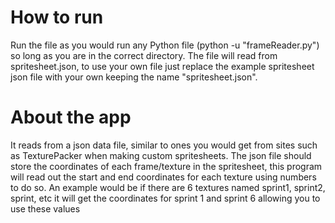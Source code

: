 # How to run
Run the file as you would run any Python file (python -u "frameReader.py") so long as you are in the correct directory. The file will read from spritesheet.json, to use your own file just replace the example spritesheet json file with your own keeping the name "spritesheet.json".

# About the app
It reads from a json data file, similar to ones you would get from sites such as TexturePacker when making custom spritesheets. The json file should store the coordinates of each frame/texture in the spritesheet, this program will read out the start and end coordinates for each texture using numbers to do so. An example would be if there are 6 textures named sprint1, sprint2, sprint, etc it will get the coordinates for sprint 1 and sprint 6 allowing you to use these values 